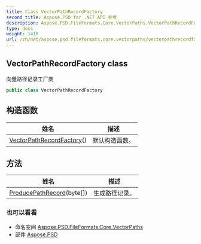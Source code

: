 ```yaml
---
title: Class VectorPathRecordFactory
second_title: Aspose.PSD for .NET API 参考
description: Aspose.PSD.FileFormats.Core.VectorPaths.VectorPathRecordFactory 班级. 向量路径记录工厂类
type: docs
weight: 1410
url: /zh/net/aspose.psd.fileformats.core.vectorpaths/vectorpathrecordfactory/
---
```

## VectorPathRecordFactory class

向量路径记录工厂类

```csharp
public class VectorPathRecordFactory
```

## 构造函数

| 姓名 | 描述 |
| --- | --- |
| [VectorPathRecordFactory](vectorpathrecordfactory/)() | 默认构造函数。 |

## 方法

| 姓名 | 描述 |
| --- | --- |
| [ProducePathRecord](../../aspose.psd.fileformats.core.vectorpaths/vectorpathrecordfactory/producepathrecord/)(byte[]) | 生成路径记录。 |

### 也可以看看

* 命名空间 [Aspose.PSD.FileFormats.Core.VectorPaths](../../aspose.psd.fileformats.core.vectorpaths/)
* 部件 [Aspose.PSD](../../)


